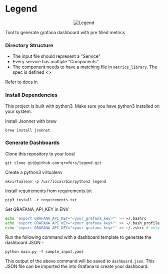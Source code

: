 # Legend

<p align="center">
  <img src="http://www.desigifs.com/sites/default/files/2013/BalaKrj2.gif" alt="Legend"/>
</p>

Tool to generate grafana dashboard with pre filled metrics 

### Directory Structure

* The input file should represent a "Service"
* Every service has multiple "Components"
* The component needs to have a matching file in `metrics_library`. The spec is defined <>

Refer to docs in <docs>

### Install Dependencies

This project is built with python3. Make sure you have python3 installed on your system.

Install Jsonnet with brew
```
brew install jsonnet
```

### Generate Dashboards

Clone this repository to your local
```
git clone git@github.com:grofers/legend.git
```

Create a python3 virtualenv
```
mkvirtualenv -p /usr/local/bin/python3 legend
```

Install requirements from requirements.txt
```
pip3 install -r requirements.txt
```

Set GRAFANA_API_KEY in ENV
```bash
echo 'export GRAFANA_API_KEY="<your_grafana_key>"' >> ~/.bashrc
echo 'export GRAFANA_API_KEY="<your_grafana_key>"' >> ~/.bash_profile
echo 'export GRAFANA_API_KEY="<your_grafana_key>"' >> ~/.zshrc # only if you have zsh
```
 
Run the following command with a dashboard template to generate the dashboard JSON -

```
python main.py -f sample_input.yaml 
```

This output of the above command will be saved to `dashboard.json`. This JSON file can be imported the into Grafana to create your dashboard.
